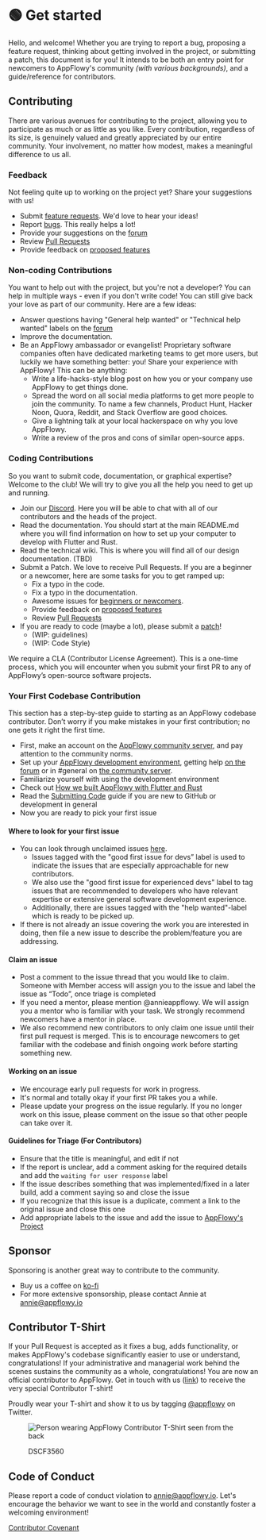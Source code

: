 # 🟢 Get started

Hello, and welcome! Whether you are trying to report a bug, proposing a feature request, thinking about getting involved in the project, or submitting a patch, this document is for you! It intends to be both an entry point for newcomers to AppFlowy's community _(with various backgrounds)_, and a guide/reference for contributors.

## Contributing

There are various avenues for contributing to the project, allowing you to participate as much or as little as you like. Every contribution, regardless of its size, is genuinely valued and greatly appreciated by our entire community. Your involvement, no matter how modest, makes a meaningful difference to us all.

### Feedback

Not feeling quite up to working on the project yet? Share your suggestions with us!

* Submit [feature requests](https://github.com/AppFlowy-IO/appflowy/issues). We'd love to hear your ideas!
* Report [bugs](https://github.com/AppFlowy-IO/appflowy/issues). This really helps a lot!
* Provide your suggestions on the [forum](https://github.com/AppFlowy-IO/appflowy/discussions)
* Review [Pull Requests](https://github.com/AppFlowy-IO/appflowy/pulls)
* Provide feedback on [proposed features](https://github.com/AppFlowy-IO/appflowy/issues)

### Non-coding Contributions

You want to help out with the project, but you're not a developer? You can help in multiple ways - even if you don't write code! You can still give back your love as part of our community. Here are a few ideas:

* Answer questions having "General help wanted" or "Technical help wanted" labels on the [forum](https://github.com/AppFlowy-IO/appflowy/discussions)
* Improve the documentation.
* Be an AppFlowy ambassador or evangelist! Proprietary software companies often have dedicated marketing teams to get more users, but luckily we have something better: you! Share your experience with AppFlowy! This can be anything:
  * Write a life-hacks-style blog post on how you or your company use AppFlowy to get things done.
  * Spread the word on all social media platforms to get more people to join the community. To name a few channels, Product Hunt, Hacker Noon, Quora, Reddit, and Stack Overflow are good choices.
  * Give a lightning talk at your local hackerspace on why you love AppFlowy.
  * Write a review of the pros and cons of similar open-source apps.

### Coding Contributions

So you want to submit code, documentation, or graphical expertise? Welcome to the club! We will try to give you all the help you need to get up and running.

* Join our [Discord](https://discord.com/invite/9Q2xaN37tV). Here you will be able to chat with all of our contributors and the heads of the project.
* Read the documentation. You should start at the main README.md where you will find information on how to set up your computer to develop with Flutter and Rust.
* Read the technical wiki. This is where you will find all of our design documentation. (TBD)
* Submit a Patch. We love to receive Pull Requests. If you are a beginner or a newcomer, here are some tasks for you to get ramped up:
  * Fix a typo in the code.
  * Fix a typo in the documentation.
  * Awesome issues for [beginners or newcomers](https://github.com/AppFlowy-IO/appflowy/issues?q=is%3Aissue+is%3Aopen+label%3A%22good+first+issue+for+devs%22).
  * Provide feedback on [proposed features](https://github.com/AppFlowy-IO/appflowy/issues)
  * Review [Pull Requests](https://github.com/AppFlowy-IO/appflowy/pulls)
* If you are ready to code (maybe a lot), please submit a [patch](https://github.com/AppFlowy-IO/appflowy/pulls)!
  * (WIP: guidelines)
  * (WIP: Code Style)

We require a CLA (Contributor License Agreement). This is a one-time process, which you will encounter when you submit your first PR to any of AppFlowy’s open-source software projects.

### Your First Codebase Contribution

This section has a step-by-step guide to starting as an AppFlowy codebase contributor. Don’t worry if you make mistakes in your first contribution; no one gets it right the first time.

* First, make an account on the [AppFlowy community server](https://discord.gg/9Q2xaN37tV), and pay attention to the community norms.
* Set up your [AppFlowy development environment](../../documentation/appflowy/software-contributions/from-source/environment-setup/), getting help [on the forum](https://github.com/AppFlowy-IO/appflowy/discussions) or in #general on [the community server](https://discord.gg/9Q2xaN37tV).
* Familiarize yourself with using the development environment
* Check out [How we built AppFlowy with Flutter and Rust](https://blog-appflowy.ghost.io/tech-design-flutter-rust/)
* Read the [Submitting Code](software-contributions/submitting-code/) guide if you are new to GitHub or development in general
* Now you are ready to pick your first issue

#### Where to look for your first issue

* You can look through unclaimed issues [here](https://github.com/orgs/AppFlowy-IO/projects/5/views/4).
  * Issues tagged with the "good first issue for devs” label is used to indicate the issues that are especially approachable for new contributors.
  * We also use the "good first issue for experienced devs" label to tag issues that are recommended to developers who have relevant expertise or extensive general software development experience.
  * Additionally, there are issues tagged with the "help wanted"-label which is ready to be picked up.
* If there is not already an issue covering the work you are interested in doing, then file a new issue to describe the problem/feature you are addressing.

#### Claim an issue

* Post a comment to the issue thread that you would like to claim. Someone with Member access will assign you to the issue and label the issue as “Todo”, once triage is completed
* If you need a mentor, please mention @annieappflowy. We will assign you a mentor who is familiar with your task. We strongly recommend newcomers have a mentor in place.
* We also recommend new contributors to only claim one issue until their first pull request is merged. This is to encourage newcomers to get familiar with the codebase and finish ongoing work before starting something new.

#### Working on an issue

* We encourage early pull requests for work in progress.
* It's normal and totally okay if your first PR takes you a while.
* Please update your progress on the issue regularly. If you no longer work on this issue, please comment on the issue so that other people can take over it.

#### Guidelines for Triage (For Contributors)

* Ensure that the title is meaningful, and edit if not
* If the report is unclear, add a comment asking for the required details and add the `waiting for user response` label
* If the issue describes something that was implemented/fixed in a later build, add a comment saying so and close the issue
* If you recognize that this issue is a duplicate, comment a link to the original issue and close this one
* Add appropriate labels to the issue and add the issue to [AppFlowy's Project](https://github.com/orgs/AppFlowy-IO/projects/5/views/3)

## Sponsor

Sponsoring is another great way to contribute to the community.

* Buy us a coffee on [ko-fi](https://ko-fi.com/appflowy)
* For more extensive sponsorship, please contact Annie at [annie@appflowy.io](mailto:annie@appflowy.io)

## Contributor T-Shirt

If your Pull Request is accepted as it fixes a bug, adds functionality, or makes AppFlowy's codebase significantly easier to use or understand, congratulations! If your administrative and managerial work behind the scenes sustains the community as a whole, congratulations! You are now an official contributor to AppFlowy. Get in touch with us ([link](https://tally.so/r/mKP5z3)) to receive the very special Contributor T-shirt!

Proudly wear your T-shirt and show it to us by tagging [@appflowy](https://twitter.com/appflowy) on Twitter.

<figure><img src="https://user-images.githubusercontent.com/12026239/186107764-5b5dcd21-f5a8-4b40-8ed5-9fa271fe6425.jpg" alt="Person wearing AppFlowy Contributor T-Shirt seen from the back"><figcaption><p>DSCF3560</p></figcaption></figure>

## Code of Conduct

Please report a code of conduct violation to [annie@appflowy.io](mailto:annie@appflowy.io). Let's encourage the behavior we want to see in the world and constantly foster a welcoming environment!

[Contributor Covenant](https://www.contributor-covenant.org/version/2/0/code\_of\_conduct/)
